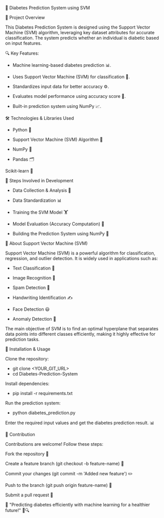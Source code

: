 🏥 Diabetes Prediction System using SVM

📌 Project Overview

This Diabetes Prediction System is designed using the Support Vector Machine (SVM) algorithm, leveraging key dataset attributes for accurate classification. The system predicts whether an individual is diabetic based on input features.

🔍 Key Features:

- Machine learning-based diabetes prediction 📊.

- Uses Support Vector Machine (SVM) for classification 🤖.

- Standardizes input data for better accuracy ⚙️.

- Evaluates model performance using accuracy score 🎯.

- Built-in prediction system using NumPy 📈.

🛠️ Technologies & Libraries Used

- Python 🐍

- Support Vector Machine (SVM) Algorithm 📏

- NumPy 🔢

- Pandas 🗂️

Scikit-learn 🎯

🔬 Steps Involved in Development

- Data Collection & Analysis 📂

- Data Standardization 📊

- Training the SVM Model 🏋️

- Model Evaluation (Accuracy Computation) 📏

- Building the Prediction System using NumPy 🧮

🎯 About Support Vector Machine (SVM)

Support Vector Machine (SVM) is a powerful algorithm for classification, regression, and outlier detection. It is widely used in applications such as:

- Text Classification 📝

- Image Recognition 📸

- Spam Detection 📧

- Handwriting Identification ✍️

- Face Detection 😃

- Anomaly Detection 🚨

The main objective of SVM is to find an optimal hyperplane that separates data points into different classes efficiently, making it highly effective for prediction tasks.

🚀 Installation & Usage

Clone the repository:

- git clone <YOUR_GIT_URL>
- cd Diabetes-Prediction-System

Install dependencies:

- pip install -r requirements.txt

Run the prediction system:

- python diabetes_prediction.py

Enter the required input values and get the diabetes prediction result. 📊

🤝 Contribution

Contributions are welcome! Follow these steps:

Fork the repository 🍴

Create a feature branch (git checkout -b feature-name) 🌿

Commit your changes (git commit -m 'Added new feature') ✏️

Push to the branch (git push origin feature-name) 🚀

Submit a pull request 🔄

📢 "Predicting diabetes efficiently with machine learning for a healthier future!" 🏥🔍


